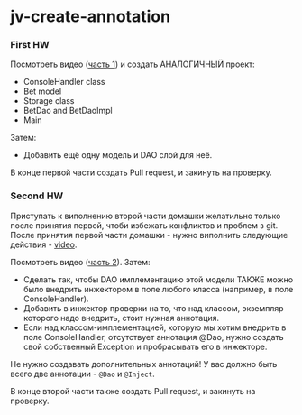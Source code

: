 # jv-create-annotation
 
### First HW
Посмотреть видео ([часть 1](https://mate-academy.github.io/jv-program-fulltime/02_jdbc/homework/01_DAO.html)) 
и создать АНАЛОГИЧНЫЙ проект:
- ConsoleHandler class 
- Bet model
- Storage class
- BetDao and BetDaoImpl
- Main

Затем: 
- Добавить ещё одну модель и DAO слой для неё. 

В конце первой части создать Pull request, и закинуть на проверку.

### Second HW
Приступать к виполнению второй части домашки желатильно только после принятия первой, чтоби избежать конфликтов и проблем з git.
После принятия первой части домашки - нужно виполнить следующие действия - [video](https://www.youtube.com/watch?v=8MXeePzuE68&list=PL7FuXFaDeEX2JdShqx3URwdvqf6ow8G7H&index=9).

Посмотреть видео ([часть 2](https://mate-academy.github.io/jv-program-fulltime/02_jdbc/homework/02_injector.html)).
Затем: 
- Сделать так, чтобы DAO имплементацию этой модели ТАКЖЕ можно было внедрить инжектором в поле любого класса (например, в поле ConsoleHandler).
- Добавить в инжектор проверки на то, что над классом, экземпляр которого надо внедрить, стоит нужная аннотация.
- Если над классом-имплементацией, которую мы хотим внедрить в поле ConsoleHandler, отсутствует аннотация @Dao, 
нужно создать свой собственный Exception и пробрасывать его в инжекторе.

Не нужно создавать дополнительных аннотаций! У вас должно быть всего две аннотации - `@Dao` и `@Inject`.

В конце второй части также создать Pull request, и закинуть на проверку.

